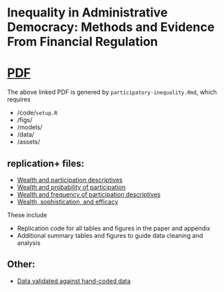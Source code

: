 # Inequality in Administrative Democracy: Methods and Evidence From Financial Regulation 

# [PDF](https://github.com/judgelord/finreg/blob/main/docs/participatory-inequality.pdf)

The above linked PDF is genered by `participatory-inequality.Rmd`, which requires 
- /code/`setup.R`
- /figs/
- /models/
- /data/
- /assets/

## replication+ files:

- [Wealth and participation descriptives](https://judgelord.github.io/finreg/participation) 
- [Wealth and probability of participation](https://judgelord.github.io/finreg/participation-probability)
- [Wealth and frequency of participation descriptives](https://judgelord.github.io/finreg/participation-frequency)
- [Wealth, sophistication, and efficacy](https://judgelord.github.io/finreg/efficacy)

These include
- Replication code for all tables and figures in the paper and appendix
- Additional summary tables and figures to guide data cleaning and analysis

## Other:

- [Data validated against hand-coded data](https://judgelord.github.io/finreg/validation)
